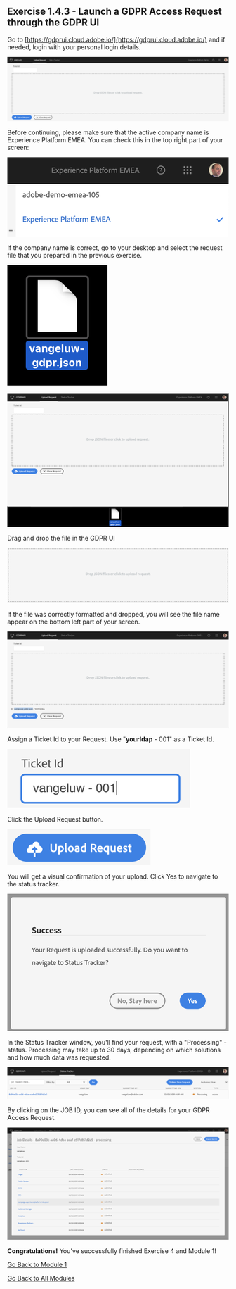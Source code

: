 ## Exercise 1.4.3 - Launch a GDPR Access Request through the GDPR UI

Go to [https://gdprui.cloud.adobe.io/](https://gdprui.cloud.adobe.io/) and if needed, login with your personal login details.

![GDPR Setup](./images/gdprui.png)

Before continuing, please make sure that the active company name is Experience Platform EMEA. You can check this in the top right part of your screen:

![GDPR Setup](./images/companyname.png)

If the company name is correct, go to your desktop and select the request file that you prepared in the previous exercise.

![GDPR Setup](./images/jsonselected.png)

![GDPR Setup](./images/dragdrop.png)

Drag and drop the file in the GDPR UI

![GDPR Setup](./images/dragdrop2.png)

If the file was correctly formatted and dropped, you will see the file name appear on the bottom left part of your screen.

![GDPR Setup](./images/dropped.png)

Assign a Ticket Id to your Request. Use "**yourldap** - 001" as a Ticket Id.

![GDPR Setup](./images/ticketid.png)

Click the Upload Request button.

![GDPR Setup](./images/upload.png)

You will get a visual confirmation of your upload.
Click Yes to navigate to the status tracker.

![GDPR Setup](./images/conf.png)

In the Status Tracker window, you'll find your request, with a "Processing" - status. Processing may take up to 30 days, depending on which solutions and how much data was requested.

![GDPR Setup](./images/statustracker.png)

By clicking on the JOB ID, you can see all of the details for your GDPR Access Request.

![GDPR Setup](./images/jobdtl.png)

**Congratulations!** You've successfully finished Exercise 4 and Module 1!

[Go Back to Module 1](../README.md)

[Go Back to All Modules](/../../)



